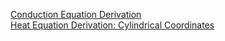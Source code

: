   
[Conduction Equation Derivation](http://www.dianyue.me/archives/158/37k29bzxzppsh3yv/)  
[Heat Equation Derivation: Cylindrical Coordinates](http://www.dianyue.me/archives/161/oof7mwtl77lbf241/)